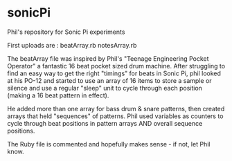 # sonicPi
Phil's repository for Sonic Pi experiments

First uploads are : 
beatArray.rb
notesArray.rb

The beatArray file was inspired by Phil's "Teenage Engineering Pocket Operator" a fantastic 16 beat pocket sized drum machine. 
After struggling to find an easy way to get the right "timings" for beats in Sonic Pi, phil looked at his PO-12 and started to use an array of 16 items to store a sample or silence and use a regular "sleep" unit to cycle through each position (making a 16 beat pattern in effect). 

He added more than one array for bass drum & snare patterns, then created arrays that held "sequences" of patterns. 
Phil used variables as counters to cycle through beat positions in pattern arrays AND overall sequence positions.

The Ruby file is commented and hopefully makes sense - if not, let Phil know. 

